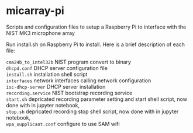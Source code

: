 # micarray-pi
Scripts and configuration files to setup a Raspberry Pi to interface with the NIST MK3 microphone array

Run install.sh on Raspberry Pi to install. Here is a brief description of each file:

`cma24b_to_intel32b` NIST program convert to binary <br>
`dhcpd.conf` DHCP server configuration file <br>
`install.sh` installation shell script <br>
`interfaces` network interfaces calling network configuration <br>
`isc-dhcp-server` DHCP server installation <br>
`recording.service` NIST bootstrap recording service <br>
`start.sh` depricated recording parameter setting and start shell script, now done with in jupyter notebook, <br>
`stop.sh` depricated recording stop shell script, now done with in jupyter notebook, <br>
`wpa_supplicant.conf` configure to use SAM wifi <br>
